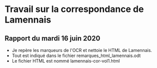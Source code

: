 # Travail sur la correspondance de Lamennais

## Rapport du mardi 16 juin 2020

- Je repère les marqueurs de l'OCR et nettoie le HTML de Lamennais.
- Tout est indiqué dans le fichier remarques_html_lamennais.odt
- Le fichier HTML est nommé lamennais-cor-vol1.html 
